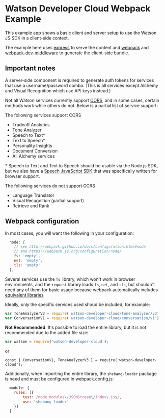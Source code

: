 # Watson Developer Cloud Webpack Example

This example app shows a basic client and server setup to use the Watson JS SDK in a client-side context.

The example here uses [express](http://expressjs.com/) to serve the content and [webpack](https://www.npmjs.com/package/webpack-dev-middleware) and
[webpack-dev-middleware](https://www.npmjs.com/package/webpack-dev-middleware) to generate the client-side bundle.

## Important notes

A server-side component is required to generate auth tokens for services that use a username/password combo.
(This is all services except Alchemy and Visual Recognition which use API keys instead.)

Not all Watson services currently support [CORS](https://developer.mozilla.org/en-US/docs/Web/HTTP/Access_control_CORS),
and in some cases, certain methods work while others do not. Below is a partial list of service support:

The following services support CORS

 * Tradeoff Analytics
 * Tone Analyzer
 * Speech to Text*
 * Text to Speech*
 * Personality Insights
 * Document Conversion
 * All Alchemy services

\* Speech to Text and Text to Speech should be usable via the Node.js SDK, but we also have a [Speech JavaScript SDK](https://www.npmjs.com/package/watson-speech) that was specifically written for browser support.


The following services do not support CORS

 * Language Translator
 * Visual Recognition (partial support)
 * Retrieve and Rank


## Webpack configuration

In most cases, you will want the following in your configuration:


```js
  node: {
    // see http://webpack.github.io/docs/configuration.html#node
    // and https://webpack.js.org/configuration/node/
    fs: 'empty',
    net: 'empty',
    tls: 'empty'
  },
```

Several services use the `fs` library, which won't work in browser environments, and the `request` library loads `fs`,
`net`, and `tls`, but shouldn't need any of them for basic usage because webpack automatically includes
[equivalent libraries](https://www.npmjs.com/package/node-libs-browser)

Ideally, only the specific services used shoud be included, for example:

```js
var ToneAnalyzerV3 = require('watson-developer-cloud/tone-analyzer/v3');
var ConversationV1 = require('watson-developer-cloud/conversation/v1');
```

**Not Recommended**: It's possible to load the entire library, but it is not recommended due to the added file size:

```js
var watson = require('watson-developer-cloud');
```
or
```
const { ConversationV1, ToneAnalyzerV3 } = require('watson-developer-cloud');
```

Additionally, when importing the entire library, the `shebang-loader` package is need and must be configured
in webpack.config.js:

```js
  module: {
    rules: [{
        test: /node_modules\/JSONStream\/index\.js$/,
        use: 'shebang-loader'
    }]
  }
```
